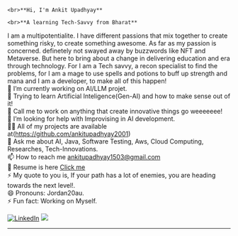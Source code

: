                                                                                    <br>**Hi, I'm Ankit Upadhyay**
                                                                                 <br>**A learning Tech-Savvy from Bharat**

I am a multipotentialite. I have different passions that mix together to create something risky, to create something awesome. As far as my passion is concerned. definetely not swayed away by buzzwords like NFT and Metaverse. But here to bring about a change in delivering education and era through technology. For I am a Tech savvy, a recon specialist to find the problems, for I am a mage to use spells and potions to buff up strength and mana and I am a developer, to make all of this happen!<br>🔭 I’m currently working on AI/LLM projet.<br>🌱 Trying to learn Artificial Inteligence(Gen-AI) and how to make sense out of it! <br>👯 Call me to work on anything that create innovative things go weeeeeee!<br>🤝 I’m looking for help with Improvising in AI development.<br>👨‍💻 All of my projects are available at(https://github.com/ankitupadhyay2001) <br>💬 Ask me about AI, Java, Software Testing, Aws, Cloud Computing, Researches, Tech-Innovations.<br>📫 How to reach me ankitupadhyay1503@gmail.com<br>📄 Resume is here [Click me](https://drive.google.com/file/d/18s8ds1OP1uNWyJqAbecoEMjSu1d0OSiO/view?usp=drivesdk)<br>⚡ My quote to you is, If your path has a lot of enemies, you are heading towards the next level!.<br>😄 Pronouns: Jordan20au.<br>⚡ Fun fact: Working on Myself.<br>



[![LinkedIn](https://img.shields.io/badge/LinkedIn-%230077B5.svg?logo=linkedin&logoColor=white)](https://linkedin.com/in/https://www.linkedin.com/in/ankit-upadhyay-2b503b221/) 
[![](https://visitcount.itsvg.in/api?id=ankitupadhyay2001&icon=0&color=0)](https://visitcount.itsvg.in)


---
